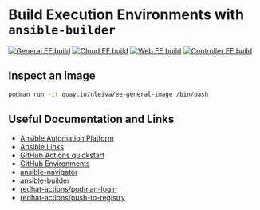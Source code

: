 # Build Execution Environments with `ansible-builder`

[![General EE build](https://github.com/nleiva/ee-builds/actions/workflows/ee-general-build.yml/badge.svg)](https://github.com/nleiva/ee-builds/actions/workflows/ee-general-build.yml) [![Cloud EE build](https://github.com/nleiva/ee-builds/actions/workflows/ee-cloud-image.yml/badge.svg)](https://github.com/nleiva/ee-builds/actions/workflows/ee-cloud-image.yml) [![Web EE build](https://github.com/nleiva/ee-builds/actions/workflows/ee-web-image.yml/badge.svg)](https://github.com/nleiva/ee-builds/actions/workflows/ee-web-image.yml) [![Controller EE build](https://github.com/nleiva/ee-builds/actions/workflows/ee-controller-build.yml/badge.svg)](https://github.com/nleiva/ee-builds/actions/workflows/ee-controller-build.yml)

## Inspect an image

```bash
podman run -it quay.io/nleiva/ee-general-image /bin/bash
```

## Useful Documentation and Links
- [Ansible Automation Platform](https://www.ansible.com/products/automation-platform)
- [Ansible Links](https://github.com/nleiva/ansible-links)
- [GitHub Actions quickstart](https://docs.github.com/en/actions/quickstart)
- [GitHub Environments](https://docs.github.com/en/actions/deployment/using-environments-for-deployment)
- [ansible-navigator](https://github.com/ansible/ansible-navigator)
- [ansible-builder](https://github.com/ansible/ansible-builder)
- [redhat-actions/podman-login](https://github.com/redhat-actions/podman-login)
- [redhat-actions/push-to-registry](https://github.com/redhat-actions/push-to-registry)
